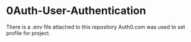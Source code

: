 # 0Auth-User-Authentication
There is a .env file attached to this repository
Auth0.com was used to set profile for project.
